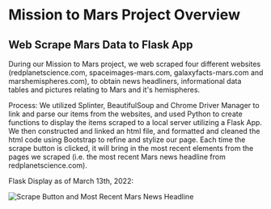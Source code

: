 # Mission to Mars Project Overview
## Web Scrape Mars Data to Flask App

During our Mission to Mars project, we web scraped four different websites (redplanetscience.com, spaceimages-mars.com, galaxyfacts-mars.com and marshemispheres.com), to obtain news headliners, informational data tables and pictures relating to Mars and it's hemispheres.</br>

Process: We utilized Splinter, BeautifulSoup and Chrome Driver Manager to link and parse our items from the websites, and used Python to create functions to display the items scraped to a local server utilizing a Flask App.  We then constructed and linked an html file, and formatted and cleaned the html code using Bootstrap to refine and stylize our page.  Each time the scrape button is clicked, it will bring in the most recent elements from the pages we scraped (i.e. the most recent Mars news headline from redplanetscience.com).

Flask Display as of March 13th, 2022: 

![Scrape Button and Most Recent Mars News Headline](http://url/to/img.png)
